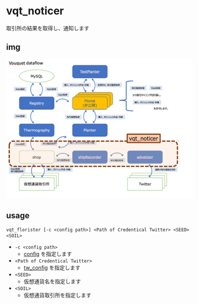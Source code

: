 vqt_noticer
===
取引所の結果を取得し、通知します

## img

![img](../media/vqt_noticer.png)

## usage
```
vqt_florister [-c <config path>] <Path of Credentical Twitter> <SEED> <SOIL>
```

* `-c <config path>`
	* [config](../../../var.in/service/vouquet/etc/vouquet.conf) を指定します
* `<Path of Credentical Twitter>`
	* [tw_config](../../../var.in/service/vouquet/etc/tw_config) を指定します
* `<SEED>`
	* 仮想通貨名を指定します
* `<SOIL>`
	* 仮想通貨取引所を指定します

